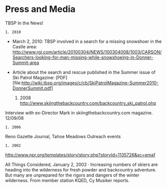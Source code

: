 # Press and Media

TBSP In the News!

    1. 2010
  * March 2, 2010: TBSP involved in a search for a missing snowshoer in the Castle area:
http://www.rgj.com/article/20100304/NEWS/100304008/1003/CARSON/Searchers-looking-for-man-missing-while-snowshoeing-in-Donner-Summit-area

  * Article about the search and rescue published in the Summer issue of Ski Patrol Magazine: [PDF] [file:http://wiki.tbsp.org/images/c/cb/SkiPatrolMagazine-Summer2010-DonnerSummit.pdf]

    1. 2008
http://www.skiingthebackcountry.com/backcountry_ski_patrol.php

Interview with ex-Director Mark in skiingthebackcountry.com magazine. 12/09/08

    1. 2006
Reno Gazette Journal, Tahoe Meadows Outreach events

    1. 2002
http://www.npr.org/templates/story/story.php?storyId=1135726&sc=emaf

 All Things Considered, January 2, 2002 · Increasing numbers of skiers are heading into the wilderness for fresh powder and backcountry adventure. But many are unprepared for the rigors and dangers of the winter wilderness. From member station KQED, Cy Musiker reports.